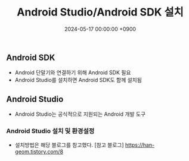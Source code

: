﻿---
classes: wide
toc: true
toc_label: "My Table of Contents"
#toc_icon: "cog"
layout: single
title: "Android Studio/Android SDK 설치"
date: "2024-05-17 00:00:00 +0900"
last_modified_at: "2024-05-17 00:00:00 +0900"
categories:
  - Project
tags:
  - phishinWebView
  - android
author_profile: true
sidebar:
    nav: docs
---

## Android SDK
- Android 단말기와 연결하기 위해 Android SDK 필요
- Android Studio를 설치하면 Android SDK도 함께 설치됨

## Android Studio
- Android Studio는 공식적으로 지원되는 Android 개발 도구

### Android Studio 설치 및 환경설정
- 설치방법은 해당 블로그를 참고했다.
[참고 블로그] https://han-geom.tistory.com/8